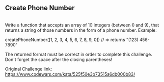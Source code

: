 <h2>Create Phone Number</h2>
<br>
Write a function that accepts an array of 10 integers (between 0 and 9), that returns a string of those numbers in the form of a phone number.
Example:

createPhoneNumber([1, 2, 3, 4, 5, 6, 7, 8, 9, 0]) // => returns "(123) 456-7890"

The returned format must be correct in order to complete this challenge.
Don't forget the space after the closing parentheses!

Original Challenge link: https://www.codewars.com/kata/525f50e3b73515a6db000b83/